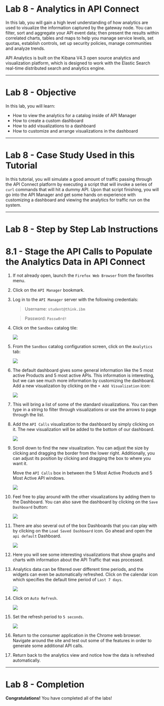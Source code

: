 # Lab 8	- Analytics in API Connect

In this lab, you will gain a high level understanding of how analytics are used to visualize the information captured by the gateway node. You can filter, sort and aggregate your API event data; then present the results within correlated charts, tables and maps to help you manage service levels, set quotas, establish controls, set up security policies, manage communities and analyze trends.

API Analytics is built on the Kibana V4.3 open source analytics and visualization platform, which is designed to work with the Elastic Search real-time distributed search and analytics engine.

---
# Lab 8 - Objective
 
In this lab, you will learn:

+ How to view the analytics for a catalog inside of API Manager
+ How to create a custom dashboard
+ How to add visualizations to a dashboard 
+ How to customize and arrange visualizations in the dashboard

---
# Lab 8	- Case Study Used in this Tutorial

In this tutorial, you will simulate a good amount of traffic passing through the API Connect platform by executing a script that will invoke a series of `curl` commands that will hit a dummy API. Upon that script finishing, you will go into the API Manager and get some hands on experience with customizing a dashboard and viewing the analytics for traffic run on the system.

---
# Lab 8	- Step by Step Lab Instructions

# 8.1	- Stage the API Calls to Populate the Analytics Data in API Connect

1. If not already open, launch the `Firefox Web Browser` from the favorites menu.

1. Click on the `API Manager` bookmark.

1. Log in to the `API Manager` server with the following credentials:

	> Username: `student@think.ibm`
	
	> Password: `Passw0rd!`

1. Click on the `Sandbox` catalog tile:

	![](https://github.com/ibm-apiconnect/pot-onprem-docs/raw/5010/lab-guide/img/lab8/api-mgr-dashboard-sandbox-tile.png)

1. From the `Sandbox` catalog configuration screen, click on the `Analytics` tab:

	![](https://github.com/ibm-apiconnect/pot-onprem-docs/raw/5010/lab-guide/img/lab8/analytics-tab.png)

1. The default dashboard gives some general information like the 5 most active Products and 5 most active APIs.  This information is interesting, but we can see much more information by customizing the dashboard. Add a new visualization by clicking on the `+ Add Visualization` icon:

	![](https://github.com/ibm-apiconnect/pot-onprem-docs/raw/5010/lab-guide/img/lab8/analytics-add-visualization.png)

1. This will bring a list of some of the standard visualizations. You can then type in a string to filter through visualizations or use the arrows to page through the list.

1. Add the `API Calls` visualization to the dashboard by simply clicking on it. The new visualization will be added to the bottom of our dashboard.

	![](https://github.com/ibm-apiconnect/pot-onprem-docs/raw/5010/lab-guide/img/lab8/image21.png)

1. Scroll down to find the new visualization. You can adjust the size by clicking and dragging the border from the lower right. Additionally, you can adjust its position by clicking and dragging the box to where you want it.

	Move the `API Calls` box in between the 5 Most Active Products and 5 Most Active API windows.

	![](https://github.com/ibm-apiconnect/pot-onprem-docs/raw/5010/lab-guide/img/lab8/image22.png)
	
1. Feel free to play around with the other visualizations by adding them to the Dashboard. You can also save the dashboard by clicking on the `Save Dashboard` button:

	![](https://github.com/ibm-apiconnect/pot-onprem-docs/raw/5010/lab-guide/img/lab8/analytics-save-dashboard.png)

1. There are also several out of the box Dashboards that you can play with by clicking on the `Load Saved Dashboard` icon. Go ahead and open the `api default` Dashboard.

	![](https://github.com/ibm-apiconnect/pot-onprem-docs/raw/5010/lab-guide/img/lab8/analytics-load-dashboard.png)

1. Here you will see some interesting visualizations that show graphs and charts with information about the API Traffic that was processed.

1. Analytics data can be filtered over different time periods, and the widgets can even be automatically refreshed. Click on the calendar icon which specifies the default time period of `Last 7 days`.

	![](https://github.com/ibm-apiconnect/pot-onprem-docs/raw/5010/lab-guide/img/lab8/analytics-calendar.png)
	
1. Click on `Auto Refresh`.

	![](https://github.com/ibm-apiconnect/pot-onprem-docs/raw/5010/lab-guide/img/lab8/analytics-auto-refresh.png)

1. Set the refresh period to `5 seconds`.

	![](https://github.com/ibm-apiconnect/pot-onprem-docs/raw/5010/lab-guide/img/lab8/analytics-refresh-5sec.png)

1. Return to the consumer application in the Chrome web browser. Navigate around the site and test out some of the features in order to generate some additional API calls.

1. Return back to the analytics view and notice how the data is refreshed automatically.

---
# Lab 8 - Completion

**Congratulations!** You have completed all of the labs!

[important]: https://github.com/ibm-apiconnect/pot-onprem-docs/raw/5010/lab-guide/img/common/important.png "Important!"
[info]: https://github.com/ibm-apiconnect/pot-onprem-docs/raw/5010/lab-guide/img/common/info.png "Information"
[troubleshooting]: https://github.com/ibm-apiconnect/pot-onprem-docs/raw/5010/lab-guide/img/common/troubleshooting.png "Troubleshooting"